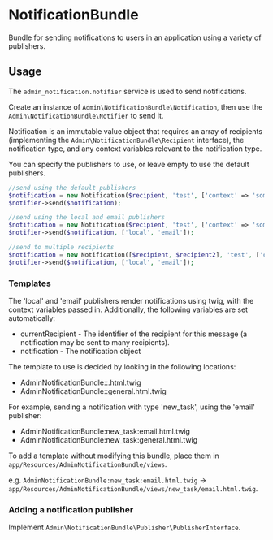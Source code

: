 # NotificationBundle

Bundle for sending notifications to users in an application using a variety of publishers.

## Usage

The `admin_notification.notifier` service is used to send notifications.

Create an instance of
`Admin\NotificationBundle\Notification`, then use the
`Admin\NotificationBundle\Notifier` to send it.

Notification is an immutable value object that requires an array of
recipients (implementing the `Admin\NotificationBundle\Recipient`
interface), the notification type, and any context variables relevant
to the notification type.

You can specify the publishers to use, or leave empty to use the
default publishers.

```php
//send using the default publishers
$notification = new Notification($recipient, 'test', ['context' => 'some_context_variable']);
$notifier->send($notification);
```

```php
//send using the local and email publishers
$notification = new Notification($recipient, 'test', ['context' => 'some_context_variable']);
$notifier->send($notification, ['local', 'email']);
```

```php
//send to multiple recipients
$notification = new Notification([$recipient, $recipient2], 'test', ['context' => 'some_context_variable']);
$notifier->send($notification, ['local', 'email']);
```

### Templates

The 'local' and 'email' publishers render notifications using twig,
with the context variables passed in. Additionally, the following
variables are set automatically:

* currentRecipient - The identifier of the recipient for this message
  (a notification may be sent to many recipients).
* notification - The notification object

The template to use is decided by looking in the following
locations:

* AdminNotificationBundle:<type>:<publisher>.html.twig
* AdminNotificationBundle:<type>:general.html.twig

For example, sending a notification with type 'new_task', using the
'email' publisher:

* AdminNotificationBundle:new_task:email.html.twig
* AdminNotificationBundle:new_task:general.html.twig

To add a template without modifying this bundle, place them in
`app/Resources/AdminNotificationBundle/views`.

e.g. `AdminNotificationBundle:new_task:email.html.twig` ->
`app/Resources/AdminNotificationBundle/views/new_task/email.html.twig`.

### Adding a notification publisher

Implement `Admin\NotificationBundle\Publisher\PublisherInterface`.
